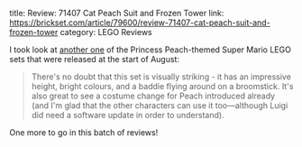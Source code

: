 title: Review: 71407 Cat Peach Suit and Frozen Tower
link: https://brickset.com/article/79600/review-71407-cat-peach-suit-and-frozen-tower
category: LEGO Reviews

I took look at [another one](https://brickset.com/article/79600/review-71407-cat-peach-suit-and-frozen-tower) of the Princess Peach-themed Super Mario LEGO sets that were released at the start of August:

> There's no doubt that this set is visually striking - it has an impressive height, bright colours, and a baddie flying around on a broomstick. It's also great to see a costume change for Peach introduced already (and I'm glad that the other characters can use it too—although Luigi did need a software update in order to understand).

One more to go in this batch of reviews!
